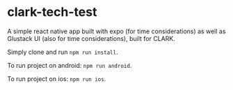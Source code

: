 # clark-tech-test

A simple react native app built with expo (for time considerations) as well as Glustack UI (also for time considerations), built for CLARK.

Simply clone and run `npm run install`.

To run project on android: `npm run android`.

To run project on ios: `npm run ios`.
